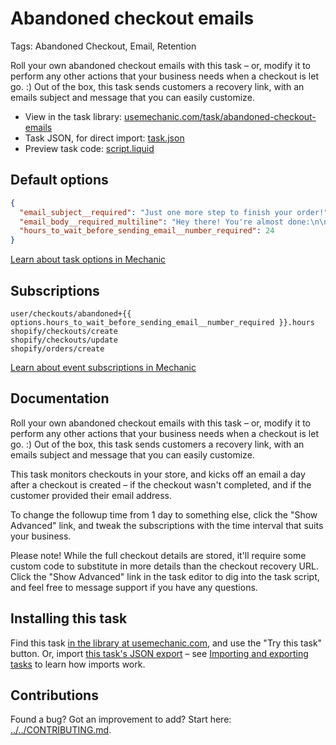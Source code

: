 # Abandoned checkout emails

Tags: Abandoned Checkout, Email, Retention

Roll your own abandoned checkout emails with this task – or, modify it to perform any other actions that your business needs when a checkout is let go. :) Out of the box, this task sends customers a recovery link, with an emails subject and message that you can easily customize.

* View in the task library: [usemechanic.com/task/abandoned-checkout-emails](https://usemechanic.com/task/abandoned-checkout-emails)
* Task JSON, for direct import: [task.json](../../tasks/abandoned-checkout-emails.json)
* Preview task code: [script.liquid](./script.liquid)

## Default options

```json
{
  "email_subject__required": "Just one more step to finish your order!",
  "email_body__required_multiline": "Hey there! You're almost done:\n\n<a href=\"ABANDONED_CHECKOUT_URL\">Finish your order today!</a>\n\nThanks,\n- The team at {{ shop.name }}",
  "hours_to_wait_before_sending_email__number_required": 24
}
```

[Learn about task options in Mechanic](https://docs.usemechanic.com/article/471-task-options)

## Subscriptions

```liquid
user/checkouts/abandoned+{{ options.hours_to_wait_before_sending_email__number_required }}.hours
shopify/checkouts/create
shopify/checkouts/update
shopify/orders/create
```

[Learn about event subscriptions in Mechanic](https://docs.usemechanic.com/article/408-subscriptions)

## Documentation

Roll your own abandoned checkout emails with this task – or, modify it to perform any other actions that your business needs when a checkout is let go. :) Out of the box, this task sends customers a recovery link, with an emails subject and message that you can easily customize.

This task monitors checkouts in your store, and kicks off an email a day after a checkout is created – if the checkout wasn't completed, and if the customer provided their email address.

To change the followup time from 1 day to something else, click the "Show Advanced" link, and tweak the subscriptions with the time interval that suits your business.

Please note! While the full checkout details are stored, it'll require some custom code to substitute in more details than the checkout recovery URL. Click the "Show Advanced" link in the task editor to dig into the task script, and feel free to message support if you have any questions.

## Installing this task

Find this task [in the library at usemechanic.com](https://usemechanic.com/task/abandoned-checkout-emails), and use the "Try this task" button. Or, import [this task's JSON export](../../tasks/abandoned-checkout-emails.json) – see [Importing and exporting tasks](https://docs.usemechanic.com/article/505-importing-and-exporting-tasks) to learn how imports work.

## Contributions

Found a bug? Got an improvement to add? Start here: [../../CONTRIBUTING.md](../../CONTRIBUTING.md).
